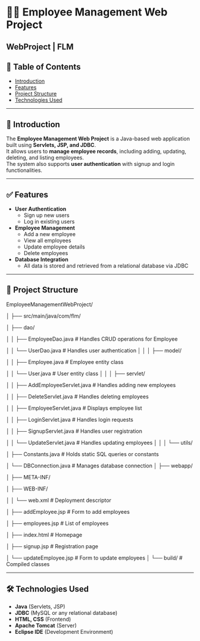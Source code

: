 # 👨‍💼 Employee Management Web Project

## WebProject | FLM

## 📌 Table of Contents
- [Introduction](#introduction)
- [Features](#features)
- [Project Structure](#project-structure)
- [Technologies Used](#technologies-used)

---

## 📖 Introduction
The **Employee Management Web Project** is a Java-based web application built using **Servlets, JSP, and JDBC**.  
It allows users to **manage employee records**, including adding, updating, deleting, and listing employees.  
The system also supports **user authentication** with signup and login functionalities.

---

## ✅ Features
- **User Authentication**
  - Sign up new users
  - Log in existing users
- **Employee Management**
  - Add a new employee
  - View all employees
  - Update employee details
  - Delete employees
- **Database Integration**
  - All data is stored and retrieved from a relational database via JDBC

---

## 📂 Project Structure

EmployeeManagementWebProject/

│
├── src/main/java/com/flm/

│ ├── dao/

│ │ ├── EmployeeDao.java # Handles CRUD operations for Employee

│ │ └── UserDao.java # Handles user authentication
│ │
│ ├── model/

│ │ ├── Employee.java # Employee entity class

│ │ └── User.java # User entity class
│ │
│ ├── servlet/

│ │ ├── AddEmployeeServlet.java # Handles adding new employees

│ │ ├── DeleteServlet.java # Handles deleting employees

│ │ ├── EmployeeServlet.java # Displays employee list

│ │ ├── LoginServlet.java # Handles login requests

│ │ ├── SignupServlet.java # Handles user registration

│ │ └── UpdateServlet.java # Handles updating employees
│ │
│ └── utils/

│ ├── Constants.java # Holds static SQL queries or constants

│ └── DBConnection.java # Manages database connection
│
├── webapp/

│ ├── META-INF/

│ ├── WEB-INF/

│ │ └── web.xml # Deployment descriptor

│ ├── addEmployee.jsp # Form to add employees

│ ├── employees.jsp # List of employees

│ ├── index.html # Homepage

│ ├── signup.jsp # Registration page

│ └── updateEmployee.jsp # Form to update employees
│
└── build/ # Compiled classes

---

## 🛠 Technologies Used
- **Java** (Servlets, JSP)
- **JDBC** (MySQL or any relational database)
- **HTML, CSS** (Frontend)
- **Apache Tomcat** (Server)
- **Eclipse IDE** (Development Environment)
